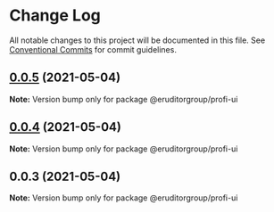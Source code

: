 # Change Log

All notable changes to this project will be documented in this file.
See [Conventional Commits](https://conventionalcommits.org) for commit guidelines.

## [0.0.5](https://github.com/eruditorgroup/profi-design-system/compare/@eruditorgroup/profi-ui@0.0.4...@eruditorgroup/profi-ui@0.0.5) (2021-05-04)

**Note:** Version bump only for package @eruditorgroup/profi-ui





## [0.0.4](https://github.com/eruditorgroup/profi-design-system/compare/@eruditorgroup/profi-ui@0.0.3...@eruditorgroup/profi-ui@0.0.4) (2021-05-04)

**Note:** Version bump only for package @eruditorgroup/profi-ui





## 0.0.3 (2021-05-04)

**Note:** Version bump only for package @eruditorgroup/profi-ui
